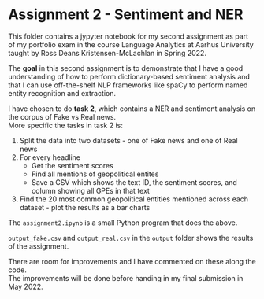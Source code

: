 # Assignment 2 - Sentiment and NER
This folder contains a jypyter notebook for my second assignment as part of my portfolio exam in the course Language Analytics at Aarhus University taught by Ross Deans Kristensen-McLachlan in Spring 2022.  

The **goal** in this second assignment is to demonstrate that I have a good understanding of how to perform dictionary-based sentiment analysis and that I can use off-the-shelf NLP frameworks like spaCy to perform named entity recognition and extraction. 

I have chosen to do **task 2**, which contains a NER and sentiment analysis on the corpus of Fake vs Real news.  
More specific the tasks in task 2 is: 

 1. Split the data into two datasets - one of Fake news and one of Real news
 2. For every headline 
     * Get the sentiment scores
     * Find all mentions of geopolitical entites
     * Save a CSV which shows the text ID, the sentiment scores, and column showing all GPEs in that text
 3. Find the 20 most common geopolitical entities mentioned across each dataset - plot the results as a bar charts


The ```assignment2.ipynb``` is a small Python program that does the above. 

```output_fake.csv``` and ```output_real.csv``` in the ```output``` folder shows the results of the assignment. 

There are room for improvements and I have commented on these along the code.   
The improvements will be done before handing in my final submission in May 2022.
